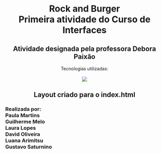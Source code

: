 <h1 style="text-align:center; font-weight:bold;">
  Rock and Burger <br>
  Primeira atividade do Curso de Interfaces
</h1>

<h2 align="center">
  Atividade designada pela professora Debora Paixão
</h2>
<p align="center"> Tecnologias utilizadas:
        <br>
        <br>
        <a href="https://skillicons.dev">
            <img src="https://skillicons.dev/icons?i=js,html,css,git">
        </a>
</p>
<div align="center">
  <h2> Layout criado para o index.html</h2>
</div>

<h3>
  Realizada por:
  <br>
  Paula Martins
  <br>
  Guilherme Melo
  <br>
  Laura Lopes
  <br>
  David Oliveira
  <br>
  Luana Arimitsu
  <br>
  Gustavo Saturnino
  <br>
</h3>


